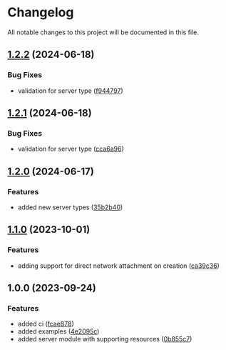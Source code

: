 # Changelog

All notable changes to this project will be documented in this file.

## [1.2.2](https://github.com/zoro16/terraform-hcloud-server/compare/v1.2.1...v1.2.2) (2024-06-18)


### Bug Fixes

* validation for server type ([f944797](https://github.com/zoro16/terraform-hcloud-server/commit/f944797186b4216ee88c4645dd5c3aadfac9f072))

## [1.2.1](https://github.com/zoro16/terraform-hcloud-server/compare/v1.2.0...v1.2.1) (2024-06-18)


### Bug Fixes

* validation for server type ([cca6a96](https://github.com/zoro16/terraform-hcloud-server/commit/cca6a961a3c8eef7b42bc38bcbb0a4512091fe41))

## [1.2.0](https://github.com/zoro16/terraform-hcloud-server/compare/v1.1.0...v1.2.0) (2024-06-17)


### Features

* added new server types ([35b2b40](https://github.com/zoro16/terraform-hcloud-server/commit/35b2b40889228453d0935735b650657c8e6a6da6))

## [1.1.0](https://github.com/zoro16/terraform-hcloud-server/compare/v1.0.0...v1.1.0) (2023-10-01)


### Features

* adding support for direct network attachment on creation ([ca39c36](https://github.com/zoro16/terraform-hcloud-server/commit/ca39c36c7dcfced3f6f14b84cf303782959d54fe))

## 1.0.0 (2023-09-24)


### Features

* added ci ([fcae878](https://github.com/zoro16/terraform-hcloud-server/commit/fcae87819188c9951039013a02a317667ac96c89))
* added examples ([4e2095c](https://github.com/zoro16/terraform-hcloud-server/commit/4e2095c3d8691d8e1e17ed2d09a6e365318eeef7))
* added server module with supporting resources ([0b855c7](https://github.com/zoro16/terraform-hcloud-server/commit/0b855c7c175123b9840e3d61e2dd0ddb144586b6))
